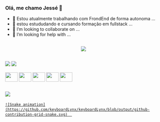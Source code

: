 ### Olá, me chamo Jessé 👋


- 🔭 Estou atualmente trabalhando com FrondEnd de forma autonoma ...
- 🌱 estou estududando e cursando formação em fullstack ...
- 👯 I’m looking to collaborate on ...
- 🤔 I’m looking for help with ...
##

<div align="center">
<img src="https://i.giphy.com/media/ZVik7pBtu9dNS/giphy.gif"/>
</div>

##
<div>
<img height="180em" src="https://github-readme-stats.vercel.app/api?username=keyboardLynx&show_icons=true&theme=dracula&include_all_commits=true&count_private=true"/>
  <img src="https://media.giphy.com/media/NEvPzZ8bd1V4Y/giphy.gif">
</div>

<div style="display: inline_block"><br>
  <img height ="30" width="40" src="https://cdn.jsdelivr.net/gh/devicons/devicon/icons/html5/html5-original.svg" />
  <img height ="30" width="40"  src="https://cdn.jsdelivr.net/gh/devicons/devicon/icons/css3/css3-original.svg" />
  <img height ="30" width="40" src="https://cdn.jsdelivr.net/gh/devicons/devicon/icons/javascript/javascript-original.svg" />
  <img height ="30" width="40" src="https://cdn.jsdelivr.net/gh/devicons/devicon/icons/typescript/typescript-original.svg" />
  <img height ="30" width="40" src="https://cdn.jsdelivr.net/gh/devicons/devicon/icons/ruby/ruby-plain-wordmark.svg" />
  
                  
 </div>
 
 ##
 
 <div>
  <a href="https://www.youtube.com/watch?v=TsaLQAetPLU" target="_blank"><img src="https://img.shields.io/badge/-Ruby%20on%20Rails-CC0000?logo=ruby%20on%20rails&logoColor=white&style=for-the-badge"
</div>

    ![Snake animation](https://github.com/keyboardLynx/keyboardLynx/blob/output/github-contribution-grid-snake.svg)  
